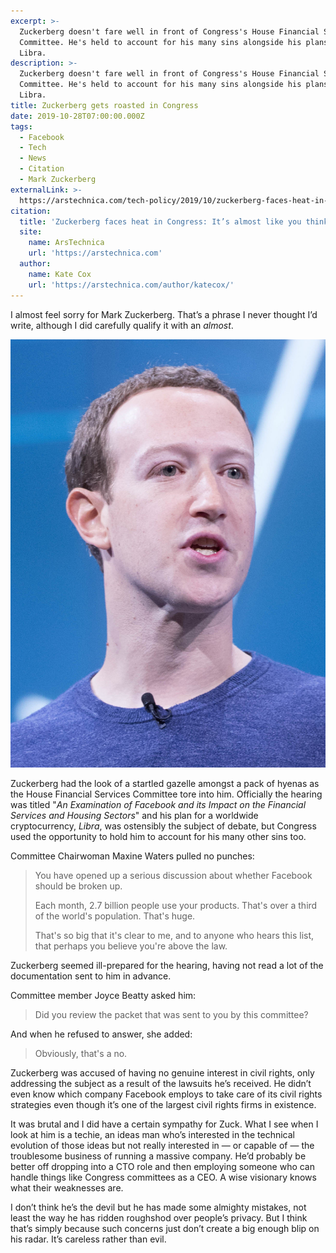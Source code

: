 ```yaml
---
excerpt: >-
  Zuckerberg doesn't fare well in front of Congress's House Financial Services
  Committee. He's held to account for his many sins alongside his plans for
  Libra.
description: >-
  Zuckerberg doesn't fare well in front of Congress's House Financial Services
  Committee. He's held to account for his many sins alongside his plans for
  Libra.
title: Zuckerberg gets roasted in Congress
date: 2019-10-28T07:00:00.000Z
tags:
  - Facebook
  - Tech
  - News
  - Citation
  - Mark Zuckerberg
externalLink: >-
  https://arstechnica.com/tech-policy/2019/10/zuckerberg-faces-heat-in-congress-its-almost-like-you-think-this-is-a-joke/
citation:
  title: 'Zuckerberg faces heat in Congress: It’s almost like you think this is a joke'
  site:
    name: ArsTechnica
    url: 'https://arstechnica.com'
  author:
    name: Kate Cox
    url: 'https://arstechnica.com/author/katecox/'
---
```

I almost feel sorry for Mark Zuckerberg. That’s a phrase I never thought I’d write, although I did carefully qualify it with an _almost_.

![Mark Zuckerberg faces congress.](/assets/images/posts/2019/10/2019-10-28-zuckerberg.jpg "class=s33 right|@itemprop=image")

Zuckerberg had the look of a startled gazelle amongst a pack of hyenas as the House Financial Services Committee tore into him. Officially the hearing was titled "_An Examination of Facebook and its Impact on the Financial Services and Housing Sectors_" and his plan for a worldwide cryptocurrency, _Libra_, was ostensibly the subject of debate, but Congress used the opportunity to hold him to account for his many other sins too.

Committee Chairwoman Maxine Waters pulled no punches:

> You have opened up a serious discussion about whether Facebook should be broken up.
> 
> Each month, 2.7 billion people use your products. That's over a third of the world's population. That's huge.
> 
> That's so big that it's clear to me, and to anyone who hears this list, that perhaps you believe you're above the law.

Zuckerberg seemed ill-prepared for the hearing, having not read a lot of the documentation sent to him in advance.

Committee member Joyce Beatty asked him:

> Did you review the packet that was sent to you by this committee?

And when he refused to answer, she added:

> Obviously, that's a no.

Zuckerberg was accused of having no genuine interest in civil rights, only addressing the subject as a result of the lawsuits he’s received. He didn’t even know which company Facebook employs to take care of its civil rights strategies even though it’s one of the largest civil rights firms in existence.

It was brutal and I did have a certain sympathy for Zuck. What I see when I look at him is a techie, an ideas man who’s interested in the technical evolution of those ideas but not really interested in — or capable of — the troublesome business of running a massive company. He’d probably be better off dropping into a CTO role and then employing someone who can handle things like Congress committees as a CEO. A wise visionary knows what their weaknesses are.

I don’t think he’s the devil but he has made some almighty mistakes, not least the way he has ridden roughshod over people’s privacy. But I think that’s simply because such concerns just don’t create a big enough blip on his radar. It’s careless rather than evil.



